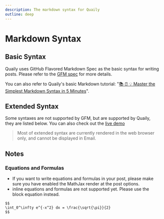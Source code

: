 ```yaml
---
description: The markdown syntax for Quaily
outline: deep
---
```


# Markdown Syntax

## Basic Syntax

Quaily uses GitHub Flavored Markdown Spec as the basic syntax for writing posts. Please refer to the [GFM spec](https://github.github.com/gfm/) for more details.

You can also refer to Quaily's basic Markdown tutorial: "[📚 ⏰ 💡 Master the Simplest Markdown Syntax in 5 Minutes](https://quaily.com/blog/p/simplest-markdown-syntax-learn-in-5-minutes)".

## Extended Syntax

Some syntaxes are not supported by GFM, but are supported by Quaily, they are listed below. You can also check out the [live demo](https://quaily.com/blog/p/extended-markdown-syntax)

> Most of extended syntax are currently rendered in the web browser only, and cannot be displayed in Email.

## Notes

### Equations and Formulas

- If you want to write equations and formulas in your post, please make sure you have enabled the MathJax render at the post options.
- inline equations and formulas are not supported yet. Please use the block equation instead.

```
$$
\int_0^\infty e^{-x^2} dx = \frac{\sqrt{\pi}}{2}
$$
```
